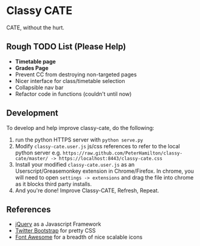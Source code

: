 # Classy CATE

CATE, without the hurt.

## Rough TODO List (Please Help)

- **Timetable page**
- **Grades Page**
- Prevent CC from destroying non-targeted pages
- Nicer interface for class/timetable selection
- Collapsible nav bar
- Refactor code in functions (couldn't until now)

## Development

To develop and help improve classy-cate, do the following:

1. run the python HTTPS server with `python serve.py`
2. Modify `classy-cate.user.js` js/css references to refer to the local python server e.g. `https://raw.github.com/PeterHamilton/classy-cate/master/ -> https://localhost:8443/classy-cate.css`
3. Install your modified `classy-cate.user.js` as an Userscript/Greasemonkey extension in Chrome/Firefox. In chrome, you will need to open `settings -> extensions` and drag the file into chrome as it blocks third party installs.
4. And you're done! Improve Classy-CATE, Refresh, Repeat.


## References

- [jQuery](http://api.jquery.com/jQuery/) as a Javascript Framework
- [Twitter Bootstrap](http://twitter.github.com/bootstrap/) for pretty CSS
- [Font Awesome](http://fortawesome.github.com/Font-Awesome/) for a breadth of nice scalable icons
